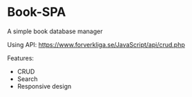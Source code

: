 # Book-SPA
A simple book database manager

Using API: https://www.forverkliga.se/JavaScript/api/crud.php

Features: 
- CRUD
- Search
- Responsive design
